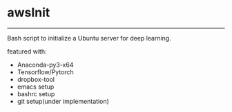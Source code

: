 # awsInit
------
Bash script to initialize a Ubuntu server for deep learning.

featured with:
 - Anaconda-py3-x64
 - Tensorflow/Pytorch
 - dropbox-tool
 - emacs setup
 - bashrc setup
 - git setup(under implementation)
 


